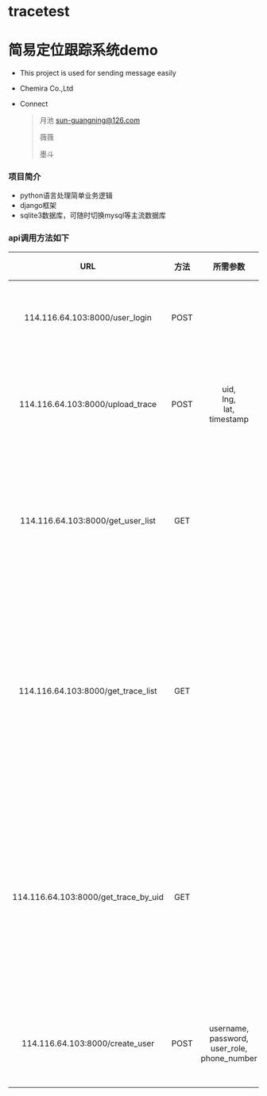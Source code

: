 # tracetest
# 简易定位跟踪系统demo 


* This project is used for sending message easily

* Chemira Co.,Ltd


* Connect

  >  月池 sun-guangning@126.com
  >
  >  薇薇
  >
  >  墨斗

### 项目简介
* python语言处理简单业务逻辑
* django框架
* sqlite3数据库，可随时切换mysql等主流数据库

### api调用方法如下


  |    URL   |       方法      |  所需参数  |      返回结构     |     描述     |
  |:--------:|:------------------: |:-----------: |:----------------:|:----------------:|
  |   114.116.64.103:8000/user_login |  POST   ||   0   |用户登录接口|
  |   114.116.64.103:8000/upload_trace  | POST    |uid,<br>lng,<br>lat,<br>timestamp|   {"error":0,<br>"errmsg":"upload trace success"} |上传用户位置接口|
  |   114.116.64.103:8000/get_user_list  | GET    ||   [{"username": "lv",<br>"phone_number": "15",<br>"uid": "15",<br>"password": "lv",<br>"user_role": "1","id": 1}]   |管理员获取用户信息接口|
  |   114.116.64.103:8000/get_trace_list  | GET     || [ {"uid": "1",<br> "lat": "100.10001", <br>"timestamp": "60000000",<br>"lng": "103.0001",<br>"id": 1}]  |管理员获取某个用户全部位置信息接口|
  |   114.116.64.103:8000/get_trace_by_uid  | GET    ||   0   |管理员获取某个用户某个位置信息接口|
  |   114.116.64.103:8000/create_user  |POST     |username,<br>password,<br>user_role,<br>phone_number|   {"error":0,<br>"errmsg":"create user success"}   |管理员创建用户|
